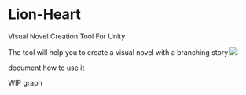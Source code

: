 # Lion-Heart
Visual Novel Creation Tool For Unity

The tool will help you to create a visual novel with a branching story
![](LH.gif)

document how to use it

WIP graph
